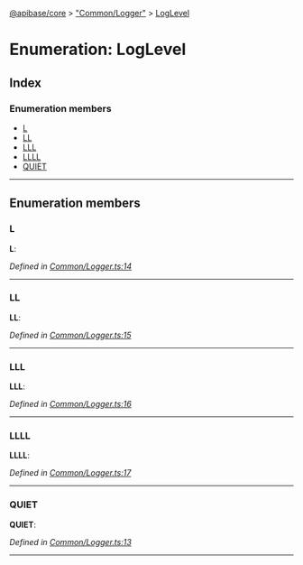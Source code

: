 [@apibase/core](../README.md) > ["Common/Logger"](../modules/_common_logger_.md) > [LogLevel](../enums/_common_logger_.loglevel.md)

# Enumeration: LogLevel

## Index

### Enumeration members

* [L](_common_logger_.loglevel.md#l)
* [LL](_common_logger_.loglevel.md#ll)
* [LLL](_common_logger_.loglevel.md#lll)
* [LLLL](_common_logger_.loglevel.md#llll)
* [QUIET](_common_logger_.loglevel.md#quiet)

---

## Enumeration members

<a id="l"></a>

###  L

**L**: 

*Defined in [Common/Logger.ts:14](https://github.com/chapterjason/APIBase/blob/4d25de7/packages/core/src/Common/Logger.ts#L14)*

___
<a id="ll"></a>

###  LL

**LL**: 

*Defined in [Common/Logger.ts:15](https://github.com/chapterjason/APIBase/blob/4d25de7/packages/core/src/Common/Logger.ts#L15)*

___
<a id="lll"></a>

###  LLL

**LLL**: 

*Defined in [Common/Logger.ts:16](https://github.com/chapterjason/APIBase/blob/4d25de7/packages/core/src/Common/Logger.ts#L16)*

___
<a id="llll"></a>

###  LLLL

**LLLL**: 

*Defined in [Common/Logger.ts:17](https://github.com/chapterjason/APIBase/blob/4d25de7/packages/core/src/Common/Logger.ts#L17)*

___
<a id="quiet"></a>

###  QUIET

**QUIET**: 

*Defined in [Common/Logger.ts:13](https://github.com/chapterjason/APIBase/blob/4d25de7/packages/core/src/Common/Logger.ts#L13)*

___

